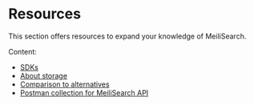 # Resources

This section offers resources to expand your knowledge of MeiliSearch.

Content:

- [SDKs](/resources/sdks.md)
- [About storage](/resources/about_storage.md)
- [Comparison to alternatives](/resources/comparison_to_alternatives.md)
- [Postman collection for MeiliSearch API](/resources/postman_collection.md)
